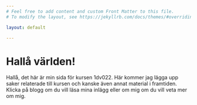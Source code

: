 ```yaml
---
# Feel free to add content and custom Front Matter to this file.
# To modify the layout, see https://jekyllrb.com/docs/themes/#overriding-theme-defaults

layout: default

---
```

#  Hallå världen!
Hallå, det här är min sida för kursen 1dv022. Här kommer jag lägga upp saker relaterade till kursen och kanske även annat material i framtiden. Klicka på blogg om du vill läsa mina inlägg eller om mig om du vill veta mer om mig.

